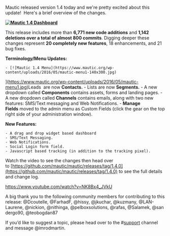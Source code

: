 Mautic released version 1.4 today and we're pretty excited about this update!  Here's a brief overview of the changes.



**[![Mautic 1.4 Dashboard](https://www.mautic.org/wp-content/uploads/2016/05/mautic1-4-dashboard.jpg)
](https://www.mautic.org/wp-content/uploads/2016/05/mautic1-4-dashboard.jpg)**

This release includes more than **6,771 new code additions** and **1,142 deletions over a total of almost 800 commits**. Digging deeper these changes represent **20 completely new features**, 18 enhancements, and 21 bug fixes.

**Terminology/Menu Updates:**


	- [![Mautic 1.4 Menu](https://www.mautic.org/wp-content/uploads/2016/05/mautic-menu1-140x300.jpg)
](https://www.mautic.org/wp-content/uploads/2016/05/mautic-menu1.jpg)Leads  are now **Contacts.**
	- Lists are now **Segments.**
	- A new dropdown called **Components** contains assets, forms and landing pages.
	- A new dropdown called **Channels** contains emails, along with two new features: SMS/Text messaging and Web Notifications.
	- **Manage Fields** moved to the admin menu as Custom Fields (click the gear on the top right side of your administration window).


**New Features:**


	- A drag and drop widget based dashboard
	- SMS/Text Messaging.
	- Web Notifications.
	- Social Login form field.
	- Javascript based tracking (in addition to the tracking pixel).


Watch the video to see the changes then head over to [https://github.com/mautic/mautic/releases/tag/1.4.0](https://github.com/mautic/mautic/releases/tag/1.4.0) to see the full details and change log.

https://www.youtube.com/watch?v=NK8Bx4_JVkU

A big thank you to the following community members for contributing to this release: @Dcoutelle, @FarhadF, @hissy, @jkuchar, @kuzmany, @LAN-Laurene, @nickion, @nithinga, @pelboxsolutions, @rafas, @Salamek, @sandergo90, @teobogdan87

If you’d like to suggest a topic, please head over to the #[support](https://mautic.slack.com/archives/support) channel and message @imrodmartin.
